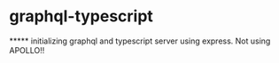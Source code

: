 # graphql-typescript

***** initializing graphql and typescript server using express. Not using APOLLO!!
